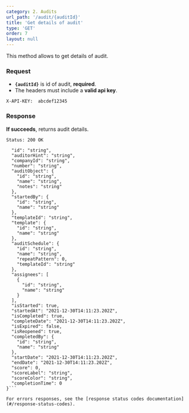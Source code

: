 ```yaml
---
category: 2. Audits
url_path: '/audit/{auditId}'
title: 'Get details of audit'
type: 'GET'
order: 7
layout: null
---
```


This method allows to get details of audit.

### Request
* **`{auditId}`** is id of audit, **required**.
* The headers must include a **valid api key**.

```X-API-KEY:  abcdef12345```

### Response

**If succeeds**, returns audit details.

```Status: 200 OK```

```{
  "id": "string",
  "auditorHint": "string",
  "companyId": "string",
  "number": "string",
  "auditObject": {
    "id": "string",
    "name": "string",
    "notes": "string"
  },
  "startedBy": {
    "id": "string",
    "name": "string"
  },
  "templateId": "string",
  "template": {
    "id": "string",
    "name": "string"
  },
  "auditSchedule": {
    "id": "string",
    "name": "string",
    "repeatPattern": 0,
    "templateId": "string"
  },
  "assignees": [
    {
      "id": "string",
      "name": "string"
    }
  ],
  "isStarted": true,
  "startedAt": "2021-12-30T14:11:23.202Z",
  "isCompleted": true,
  "completeDate": "2021-12-30T14:11:23.202Z",
  "isExpired": false,
  "isReopened": true,
  "completedBy": {
    "id": "string",
    "name": "string"
  },
  "startDate": "2021-12-30T14:11:23.202Z",
  "endDate": "2021-12-30T14:11:23.202Z",
  "score": 0,
  "scoreLabel": "string",
  "scoreColor": "string",
  "completionTime": 0
}```

For errors responses, see the [response status codes documentation](#/response-status-codes).
